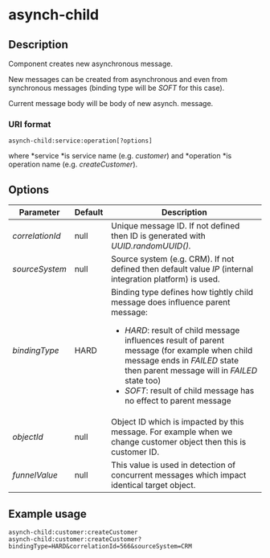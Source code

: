 # asynch-child

## Description

Component creates new asynchronous message.

New messages can be created from asynchronous and even from synchronous messages (binding type will be *SOFT* for this case).

Current message body will be body of new asynch. message.

### URI format

```
asynch-child:service:operation[?options]
```

where *service *is service name (e.g. *customer*) and *operation *is operation name (e.g. *createCustomer*).

## Options

| Parameter       | Default | Description                                                                       |
| --------------- | ------- | --------------------------------------------------------------------------------- |
| *correlationId* | null    | Unique message ID. If not defined then ID is generated with *UUID.randomUUID().*  |
| *sourceSystem*  | null    | Source system (e.g. CRM). If not defined then default value *IP* (internal integration platform) is used. |
| *bindingType*   | HARD    | Binding type defines how tightly child message does influence parent message:<ul><li>*HARD*: result of child message influences result of parent message (for example when child message ends in *FAILED* state then parent message will in *FAILED* state too)</li><li>*SOFT*: result of child message has no effect to parent message</li></ul> |
| *objectId*      | null    | Object ID which is impacted by this message. For example when we change customer object then this is customer ID. |
| *funnelValue*   | null    | This value is used in detection of concurrent messages which impact identical target object. |

## Example usage

```
asynch-child:customer:createCustomer
asynch-child:customer:createCustomer?bindingType=HARD&correlationId=566&sourceSystem=CRM
```
